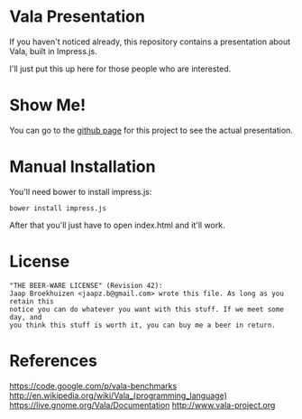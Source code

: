 Vala Presentation
=================

If you haven't noticed already, this repository contains a presentation
about Vala, built in Impress.js.

I'll just put this up here for those people who are interested.

Show Me!
========

You can go to the [github page](http://jaapz.github.com/vala-presentation)
for this project to see the actual presentation.

Manual Installation
===================

You'll need bower to install impress.js:

	bower install impress.js

After that you'll just have to open index.html and it'll work.

License
=======

	"THE BEER-WARE LICENSE" (Revision 42):
	Jaap Broekhuizen <jaapz.b@gmail.com> wrote this file. As long as you retain this 
	notice you can do whatever you want with this stuff. If we meet some day, and 
	you think this stuff is worth it, you can buy me a beer in return.

References
==========
https://code.google.com/p/vala-benchmarks
http://en.wikipedia.org/wiki/Vala_(programming_language)
https://live.gnome.org/Vala/Documentation
http://www.vala-project.org
